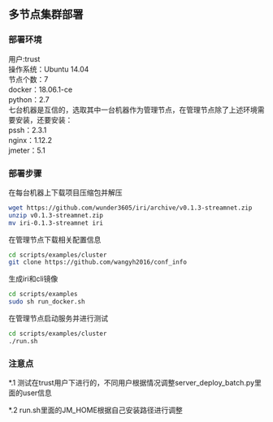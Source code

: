 ## 多节点集群部署 

### 部署环境 
用户:trust  
操作系统：Ubuntu 14.04  
节点个数：7  
docker：18.06.1-ce  
python：2.7  
七台机器是互信的，选取其中一台机器作为管理节点，在管理节点除了上述环境需要安装，还要安装：  
pssh：2.3.1  
nginx：1.12.2  
jmeter：5.1  

### 部署步骤

在每台机器上下载项目压缩包并解压 

```bash
wget https://github.com/wunder3605/iri/archive/v0.1.3-streamnet.zip
unzip v0.1.3-streamnet.zip
mv iri-0.1.3-streamnet iri
```  

在管理节点下载相关配置信息  

```bash
cd scripts/examples/cluster
git clone https://github.com/wangyh2016/conf_info
```  
生成iri和cli镜像  

```bash
cd scripts/examples
sudo sh run_docker.sh
```  

在管理节点启动服务并进行测试  

```bash
cd scripts/examples/cluster
./run.sh
```  
### 注意点
*.1 测试在trust用户下进行的，不同用户根据情况调整server_deploy_batch.py里面的user信息  

*.2 run.sh里面的JM_HOME根据自己安装路径进行调整
